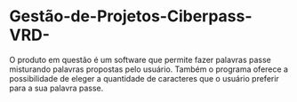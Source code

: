 # Gestão-de-Projetos-Ciberpass-VRD-
O produto em questão é um software que permite fazer palavras passe misturando palavras propostas pelo usuário. Também o programa oferece a possibilidade de eleger a quantidade de caracteres que o usuário preferir para a sua palavra passe.
